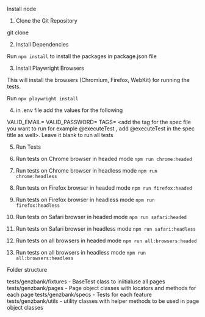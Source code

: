 Install node

1. Clone the Git Repository

git clone <repo url>

2. Install Dependencies

Run `npm install` to install the packages in package.json file

3. Install Playwright Browsers

This will install the browsers (Chromium, Firefox, WebKit) for running the tests.

Run `npx playwright install`

4. in .env file add the values for the following

VALID_EMAIL= <add a valid email for login>
VALID_PASSWORD=<add a valid password for login>
TAGS= <add the tag for the spec file you want to run for example @executeTest , add @executeTest in the spec title as well>. Leave it blank to run all tests

5. Run Tests

1. Run tests on Chrome browser in headed mode
`npm run chrome:headed`
2. Run tests on Chrome browser in headless mode
`npm run chrome:headless`
3. Run tests on Firefox browser in headed mode
`npm run firefox:headed`
4. Run tests on Firefox browser in headless mode
`npm run firefox:headless`
5. Run tests on Safari browser in headed mode
`npm run safari:headed`
6. Run tests on Safari browser in headless mode
`npm run safari:headless`
7. Run tests on all browsers in headed mode
`npm run all:browsers:headed`
8. Run tests on all browsers in headless mode
`npm run all:browsers:headless`


Folder structure

tests/genzbank/fixtures - BaseTest class to iniitialuse all pages
tests/genzbank/pages - Page object classes with locators and methods for each page
tests/genzbank/specs - Tests for each feature
tests/genzbank/utils - utility classes with helper methods to be used in page object classes




 
